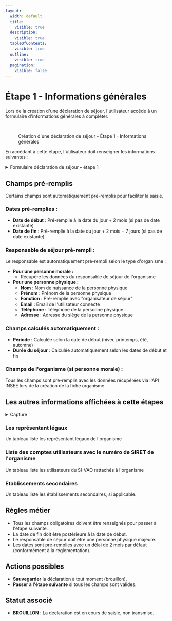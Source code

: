 ```yaml
---
layout:
  width: default
  title:
    visible: true
  description:
    visible: true
  tableOfContents:
    visible: true
  outline:
    visible: true
  pagination:
    visible: false
---
```


# Étape 1 - Informations générales

Lors de la création d'une déclaration de séjour, l'utilisateur accède à un formulaire d'informations générales à compléter.

<figure><img src="../../../.gitbook/assets/Capture d’écran 2025-07-05 à 11.45.02.png" alt=""><figcaption><p>Création d'une déclaration de séjour - Étape 1 - Informations générales</p></figcaption></figure>

En accédant à cette étape, l'utilisateur doit renseigner les informations suivantes :



<details>

<summary>Formulaire déclaration de séjour – étape 1</summary>

{% include "../../../.gitbook/includes/formulaire-declaration-de-sejour-etape-1.md" %}

</details>

## Champs pré-remplis

Certains champs sont automatiquement pré-remplis pour faciliter la saisie.

### **Dates pré-remplies :**

* **Date de début** : Pré-remplie à la date du jour + 2 mois (si pas de date existante)
* **Date de fin** : Pré-remplie à la date du jour + 2 mois + 7 jours (si pas de date existante)

### **Responsable de séjour pré-rempli :**

Le responsable est automatiquement pré-rempli selon le type d'organisme :

* **Pour une personne morale :**
  * Récupère les données du responsable de séjour de l'organisme
* **Pour une personne physique :**
  * **Nom** : Nom de naissance de la personne physique
  * **Prénom** : Prénom de la personne physique
  * **Fonction** : Pré-remplie avec "organisateur de séjour"
  * **Email** : Email de l'utilisateur connecté
  * **Téléphone** : Téléphone de la personne physique
  * **Adresse** : Adresse du siège de la personne physique

### **Champs calculés automatiquement :**

* **Période** : Calculée selon la date de début (hiver, printemps, été, automne)
* **Durée du séjour** : Calculée automatiquement selon les dates de début et fin

### **Champs de l'organisme (si personne morale) :**

Tous les champs sont pré-remplis avec les données récupérées via l'API INSEE lors de la création de la fiche organisme.

## Les autres informations affichées à cette étapes

<details>

<summary>Capture</summary>

<figure><img src="../../.gitbook/assets/Capture%20d%E2%80%99e%CC%81cran%202025-07-05%20a%CC%80%2011.59.36.png" alt=""><figcaption><p>Informations affichés lors de l'étape 1 de la création d'une déclaration de séjour</p></figcaption></figure>

</details>

### Les représentant légaux

Un tableau liste les représentant légaux de l'organisme

### Liste des comptes utilisateurs avec le numéro de SIRET de l'organisme

Un tableau liste les utilisateurs du SI-VAO rattachés à l'organisme

### Etablissements secondaires

Un tableau liste les établissements secondaires, si applicable.

## Règles métier

* Tous les champs obligatoires doivent être renseignés pour passer à l'étape suivante.
* La date de fin doit être postérieure à la date de début.
* Le responsable de séjour doit être une personne physique majeure.
* Les dates sont pré-remplies avec un délai de 2 mois par défaut (conformément à la réglementation).

## Actions possibles

* **Sauvegarder** la déclaration à tout moment (brouillon).
* **Passer à l'étape suivante** si tous les champs sont valides.

## Statut associé

* **BROUILLON** : La déclaration est en cours de saisie, non transmise.
